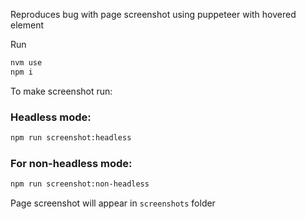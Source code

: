 Reproduces bug with page screenshot using puppeteer with hovered element

Run
```bash
nvm use
npm i
```

To make screenshot run:
### Headless mode:
```bash
npm run screenshot:headless
```
### For non-headless mode:
```bash
npm run screenshot:non-headless
```


Page screenshot will appear in `screenshots` folder
